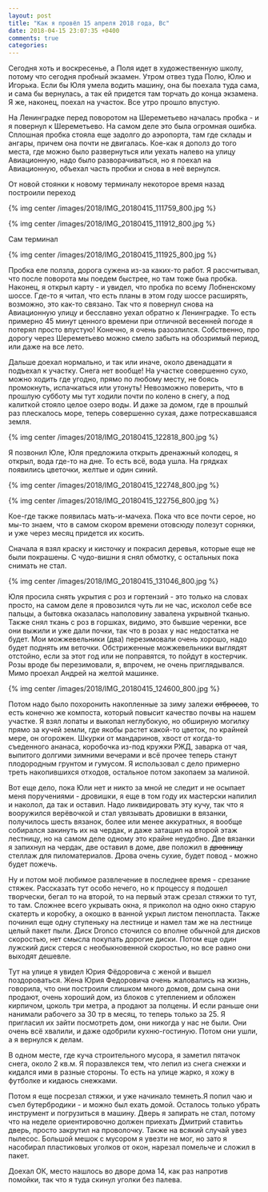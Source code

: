 ```yaml
---
layout: post
title: "Как я провёл 15 апреля 2018 года, Вс"
date: 2018-04-15 23:07:35 +0400
comments: true
categories: 
---
```

Сегодня хоть и воскресенье, а Поля идет в художественную школу, потому что сегодня пробный экзамен. Утром отвез туда Полю, Юлю и Игорька. Если бы Юля умела водить машину, она бы поехала туда сама, и сама бы вернулась, а так ей придется там торчать до конца экзамена. Я же, наконец, поехал на участок. Все утро прошло впустую.

На Ленинградке перед поворотом на Шереметьево началась пробка - и я повернул к Шереметьево. На самом деле это была огромная ошибка. Сплошная пробка стояла еще задолго до аэропорта, там где склады и ангары, причем она почти не двигалась. Кое-как я дополз до того места, где можно было развернуться или уехать налево на улицу Авиационную, надо было разворачиваться, но я поехал на Авиационную, объехал часть пробки и снова в неё вернулся.

От новой стоянки к новому терминалу некоторое время назад построили переход

{% img center /images/2018/IMG_20180415_111759_800.jpg %}

{% img center /images/2018/IMG_20180415_111912_800.jpg %}

Сам терминал

{% img center /images/2018/IMG_20180415_111925_800.jpg %}

Пробка еле ползла, дорога сужена из-за каких-то работ. Я рассчитывал, что после поворота мы поедем быстрее, но там тоже быа пробка. Наконец, я открыл карту - и увидел, что пробка по всему Лобненскому шоссе. Где-то я читал, что есть планы в этом году шоссе расширять, возможно, это как-то связано. Так что я повернул снова на Авиационную улицу и бесславно уехал обратно к Ленинградке. То есть примерно 45 минут ценного времени при отличной весенней погоде я потерял просто впустую! Конечно, я очень разозлился. Собственно, про дорогу через Шереметьево можно смело забыть на обозримый период, или даже на все лето.

Дальше доехал нормально, и так или иначе, около двенадцати я подъехал к участку. Снега нет вообще! На участке совершенно сухо, можно ходить где угодно, прямо по любому месту, не боясь промокнуть, испачкаться или утонуть! Невозможно поверить, что в прошлую субботу мы тут ходили почти по колено в снегу, а под калиткой стояло целое озеро воды. И даже за домом, где в прошлый раз плескалось море, теперь совершенно сухая, даже потрескавшаяся земля.

{% img center /images/2018/IMG_20180415_122818_800.jpg %}

Я позвонил Юле, Юля предложила открыть дренажный колодец, я открыл, вода где-то на дне. То есть всё, вода ушла. На грядках появились цветочки, желтые и один синий.

{% img center /images/2018/IMG_20180415_122748_800.jpg %}

{% img center /images/2018/IMG_20180415_122756_800.jpg %}

Кое-где также появилась мать-и-мачеха. Пока что все почти серое, но мы-то знаем, что в самом скором времени отовсюду полезут сорняки, и уже через месяц придется их косить.

Сначала я взял краску и кисточку и покрасил деревья, которые еще не были покрашены. С чудо-вишни я снял обмотку, с остальных пока снимать не стал. 

{% img center /images/2018/IMG_20180415_131046_800.jpg %}

Юля просила снять укрытия с роз и гортензий - это только на словах просто, на самом деле я провозился чуть ли не час, исколол себе все пальцы, а бытовка оказалась наполовину завалена укрывной тканью. Также снял ткань с роз в горшках, видимо, это бывшие черенки, все они выжили и уже дали почки, так что в розах у нас недостатка не будет. Мои можжевельники (два) перезимовали очень хорошо, надо будет поднять им веточки. Обстриженные можжевельники выглядят отстойно, если за этот год или не поправятся, то пойдут в костерчик. Розы вроде бы перезимовали, я, впрочем, не очень приглядывался. Мимо проехал Андрей на желтой машинке.

{% img center /images/2018/IMG_20180415_124600_800.jpg %}

Потом надо было похоронить накопленные за зиму залежи ~~отбросов~~, то есть конечно же компоста, который повысит качество почвы на нашем участке. Я взял лопаты и выкопал неглубокую, но обширную могилку прямо за кучей земли, где якобы растет какой-то цветок, по крайней мере, он огорожен. Шкурки от мандаринов, хвост от когда-то съеденного ананаса, коробочка из-под кружки РЖД, заварка от чая, выпитого долгими зимними вечерами и всё прочее теперь станут плодородным грунтом и гумусом. Я использовал с дело примерно треть накопившихся отходов, остальное потом закопаем за малиной.

Вот еще дело, пока Юли нет и никто за мной не следит и не осыпает меня поручениями - дровишки, я еще в том году их мастерски напилил и наколол, да так и оставил. Надо ликвидировать эту кучу, так что я вооружился верёвочкой и стал увязывать дровишки в вязанки, получилось шесть вязанок, более или менее аккуратных, я вообще собирался закинуть их на чердак, и даже затащил на второй этаж лестницу, но на самом деле одному это крайне неудобно. Две вязанки я запихнул на чердак, две оставил в доме, две положил в ~~дровницу~~ стеллаж для пиломатериалов. Дрова очень сухие, будет повод - можно будет пожечь.

Ну и потом моё любимое развлечение в последнее время - срезание стяжек. Рассказать тут особо нечего, но к процессу я подошел творчески, бегал то на второй, то на первый этаж срезал стяжки то тут, то там. Сложнее всего укрывать окна, я приколол на одно окно старую скатерть и коробку, а окошко в ванной укрыл листом пенопласта. Также починил еще одну ступеньку на лестнице и намел там же на лестнице целый пакет пыли. Диск Dronco сточился со вполне обычной для дисков скоростью, нет смысла покупать дорогие диски. Потом еще один лужский диск стерся с необыкновенной скоростью, но все равно они выходят дешевле.

Тут на улице я увидел Юрия Фёдоровича с женой и вышел поздороваться. Жена Юрия Федоровича очень жаловались на жизнь, говорила, что они построили слишком много домов, дом сына они продают, очень хороший дом, из блоков с утеплением и обложен кирпичом, цоколь три метра, а продают за полцены. И если раньше они нанимали рабочего за 30 тр в месяц, то теперь только за 25. Я пригласил их зайти посмотреть дом, они никогда у нас не были. Они очень всё хвалили, и даже одобрили кухню-гостиную. Потом они ушли, а я вернулся к делам.

В одном месте, где куча строительного мусора, я заметил пятачок снега, около 2 кв.м. Я поразвлекся тем, что лепил из снега снежки и кидался ими в разные стороны. То есть на улице жарко, я хожу в футболке и кидаюсь снежками.

Потом я еще посрезал стяжки, и уже начинало темнеть.Я попил чаю и съел бутербродики - и можно был ехать домой. Осталось только убрать инструмент и погрузиться в машину. Дверь я запирать не стал, потому что на неделе ориентировочно должен приехать Дмитрий ставитьь дверь, просто закрутил на проволочку. Также на всякий случай увез пылесос. Большой мешок с мусором я увезти не мог, но зато я насобирал пластиковых уголков от окон, нарезал помельче и сложил в пакет.

Доехал ОК, место нашлось во дворе дома 14, как раз напротив помойки, так что я туда скинул уголки без палева.